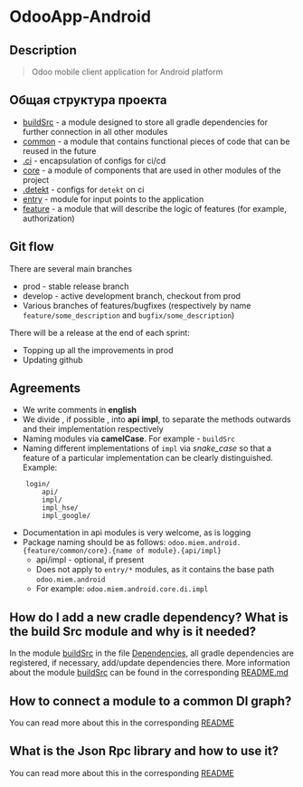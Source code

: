 # OdooApp-Android


## Description
> Odoo mobile client application for Android platform

## Общая структура проекта
- [buildSrc](buildSrc/) - a module designed to store all gradle dependencies for further connection in all other modules
- [common](common/) - a module that contains functional pieces of code that can be reused in the future
- [.ci](.ci/) - encapsulation of configs for ci/cd
- [core](core/) - a module of components that are used in other modules of the project
- [.detekt](.detekt/) - configs for `detekt` on ci
- [entry](entry/) - module for input points to the application
- [feature](feature/) - a module that will describe the logic of features (for example, authorization)

## Git flow
There are several main branches

- prod - stable release branch
- develop - active development branch, checkout from prod
- Various branches of features/bugfixes (respectively by name `feature/some_description` and `bugfix/some_description`)

There will be a release at the end of each sprint:
- Topping up all the improvements in prod
- Updating github

## Agreements
- We write comments in **english**
- We divide , if possible , into **api** **impl**, to separate the methods outwards and their implementation respectively
- Naming modules via **camelCase**. For example - `buildSrc`
- Naming different implementations of `impl` via *snake_case* so that a feature
of a particular implementation can be clearly distinguished. Example:
```
    login/
        api/
        impl/
        impl_hse/
        impl_google/
```
- Documentation in api modules is very welcome, as is logging
- Package naming should be as follows: 
`odoo.miem.android.{feature/common/core}.{name of module}.{api/impl}`  
  - api/impl - optional, if present
  - Does not apply to `entry/*` modules, as it contains the base path `odoo.miem.android`
  - For example: `odoo.miem.android.core.di.impl`

## How do I add a new cradle dependency? What is the build Src module and why is it needed?
In the module [buildSrc](buildSrc/) in the file [Dependencies](buildSrc/src/main/kotlin/consts/Dependencies.kt),
all gradle dependencies are registered, if necessary, add/update dependencies there.
More information about the module [buildSrc](buildSrc/) can be found in the corresponding [README.md ](buildSrc/README.md)

## How to connect a module to a common DI graph?
You can read more about this in the corresponding [README](core/di/README.md)

## What is the Json Rpc library and how to use it?
You can read more about this in the corresponding [README](core/jsonrpc/README.md)